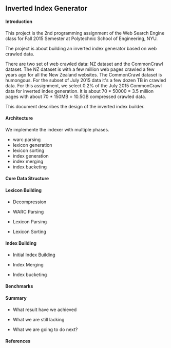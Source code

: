 ## Inverted Index Generator

#### Introduction

This project is the 2nd programming assignment of the Web Search Engine class for Fall 2015 Semester at Polytechnic School of Engineering, NYU.

The project is about building an inverted index generator based on web crawled data.

There are two set of web crawled data: NZ dataset and the CommonCrawl dataset. The NZ dataset is with a few million web pages crawled a few years ago for all the New Zealand websites. The CommonCrawl dataset is humongous. For the subset of July 2015 data it's a few dozen TB in crawled data. For this assignment, we select 0.2% of the July 2015 CommonCrawl data for inverted index generation. It is about 70 * 50000 = 3.5 million pages with about 70 * 150MB = 10.5GB compressed crawled data.

This document describes the design of the inverted index builder.

#### Architecture

 We implemente the indexer with multiple phases.
 * warc parsing
 * lexicon generation
 * lexicon sorting
 * index generation
 * index merging
 * index bucketing


#### Core Data Structure


#### Lexicon Building

 * Decompression

 * WARC Parsing

 * Lexicon Parsing

 * Lexicon Sorting


#### Index Building

 * Initial Index Building

 * Index Merging

 * Index bucketing


#### Benchmarks


#### Summary

 * What result have we achieved

 * What we are still lacking

 * What we are going to do next?


#### References

